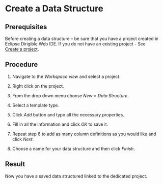 # Create a Data Structure

## Prerequisites
 
Before creating a data structure – be sure that you have a project created in Eclipse Dirigible Web IDE.
If you do not have an existing project - See [Create a project](https://github.com/dirigiblelabs/curriculum/blob/master/DayanaKaramiteva/creating_project.md).

## Procedure
1.	Navigate to the *Workspace view* and select a project.

2.	Right click on the project.

3.	From the drop down menu choose *New > Data Structure*.

4.	Select a template type.

5.	Click *Add* button and type all the necessary properties.

6.	Fill in all the information and click *OK* to save it.

7.	Repeat step 6 to add as many column definitions as you would like and click *Next*.

8.	Choose a name for your data structure and then click *Finish*.

## Result
Now you have a saved data structured linked to the dedicated project.
